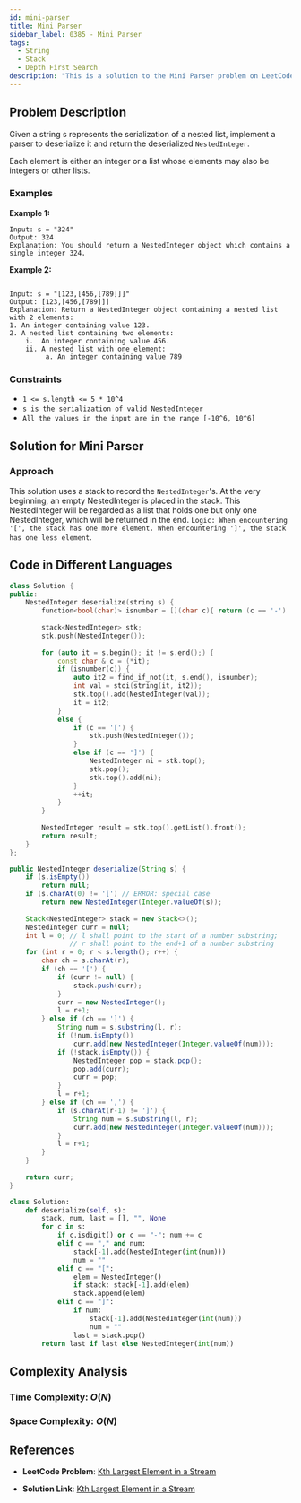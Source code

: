 ```yaml
---
id: mini-parser
title: Mini Parser
sidebar_label: 0385 - Mini Parser
tags:
  - String
  - Stack
  - Depth First Search
description: "This is a solution to the Mini Parser problem on LeetCode."
---
```


## Problem Description

Given a string s represents the serialization of a nested list, implement a parser to deserialize it and return the deserialized `NestedInteger`.

Each element is either an integer or a list whose elements may also be integers or other lists.

### Examples

**Example 1:**

```
Input: s = "324"
Output: 324
Explanation: You should return a NestedInteger object which contains a single integer 324.

```
**Example 2:**
```

Input: s = "[123,[456,[789]]]"
Output: [123,[456,[789]]]
Explanation: Return a NestedInteger object containing a nested list with 2 elements:
1. An integer containing value 123.
2. A nested list containing two elements:
    i.  An integer containing value 456.
    ii. A nested list with one element:
         a. An integer containing value 789

```
### Constraints

- `1 <= s.length <= 5 * 10^4`
- `s is the serialization of valid NestedInteger`
- `All the values in the input are in the range [-10^6, 10^6]`

## Solution for Mini Parser

### Approach 

This solution uses a stack to record the `NestedInteger`'s.
At the very beginning, an empty NestedInteger is placed in the stack. This NestedInteger will be regarded as a list that holds one but only one NestedInteger, which will be returned in the end.
`Logic: When encountering '[', the stack has one more element. When encountering ']', the stack has one less element`.

## Code in Different Languages

<Tabs>
<TabItem value="cpp" label="C++">
  <SolutionAuthor name="@agarwalhimanshugaya"/>

```cpp
class Solution {
public:
    NestedInteger deserialize(string s) {
        function<bool(char)> isnumber = [](char c){ return (c == '-') || isdigit(c); };
        
        stack<NestedInteger> stk;
        stk.push(NestedInteger());
        
        for (auto it = s.begin(); it != s.end();) {
            const char & c = (*it);
            if (isnumber(c)) {
                auto it2 = find_if_not(it, s.end(), isnumber);
                int val = stoi(string(it, it2));
                stk.top().add(NestedInteger(val));
                it = it2;
            }
            else {
                if (c == '[') {
                    stk.push(NestedInteger());
                }
                else if (c == ']') {
                    NestedInteger ni = stk.top();
                    stk.pop();
                    stk.top().add(ni);
                }
                ++it;
            }
        }
        
        NestedInteger result = stk.top().getList().front();
        return result;
    }
};
```
</TabItem>
<TabItem value="java" label="Java">
  <SolutionAuthor name="@agarwalhimanshugaya"/>

```java
public NestedInteger deserialize(String s) {
    if (s.isEmpty())
        return null;
    if (s.charAt(0) != '[') // ERROR: special case
        return new NestedInteger(Integer.valueOf(s));
        
    Stack<NestedInteger> stack = new Stack<>();
    NestedInteger curr = null;
    int l = 0; // l shall point to the start of a number substring; 
               // r shall point to the end+1 of a number substring
    for (int r = 0; r < s.length(); r++) {
        char ch = s.charAt(r);
        if (ch == '[') {
            if (curr != null) {
                stack.push(curr);
            }
            curr = new NestedInteger();
            l = r+1;
        } else if (ch == ']') {
            String num = s.substring(l, r);
            if (!num.isEmpty())
                curr.add(new NestedInteger(Integer.valueOf(num)));
            if (!stack.isEmpty()) {
                NestedInteger pop = stack.pop();
                pop.add(curr);
                curr = pop;
            }
            l = r+1;
        } else if (ch == ',') {
            if (s.charAt(r-1) != ']') {
                String num = s.substring(l, r);
                curr.add(new NestedInteger(Integer.valueOf(num)));
            }
            l = r+1;
        }
    }
    
    return curr;
}
```

</TabItem>
<TabItem value="python" label="Python">
  <SolutionAuthor name="@agarwalhimanshugaya"/>

```python
class Solution:
    def deserialize(self, s):
        stack, num, last = [], "", None
        for c in s:
            if c.isdigit() or c == "-": num += c
            elif c == "," and num:
                stack[-1].add(NestedInteger(int(num)))
                num = ""
            elif c == "[":
                elem = NestedInteger()
                if stack: stack[-1].add(elem)
                stack.append(elem)
            elif c == "]":
                if num:
                    stack[-1].add(NestedInteger(int(num)))
                    num = ""
                last = stack.pop()
        return last if last else NestedInteger(int(num))
```
</TabItem>
</Tabs>

## Complexity Analysis

### Time Complexity: $O(N)$

### Space Complexity: $O(N)$

## References

- **LeetCode Problem**: [Kth Largest Element in a Stream](https://leetcode.com/problems/mini-parser/description/)

- **Solution Link**: [Kth Largest Element in a Stream](https://leetcode.com/problems/mini-parser/solutions/)
